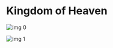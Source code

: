 # Kingdom of Heaven

![img 0](https://i.imgur.com/TqqjQgC.jpg)

![img 1](https://i.imgur.com/XEKqPyZ.jpg)

